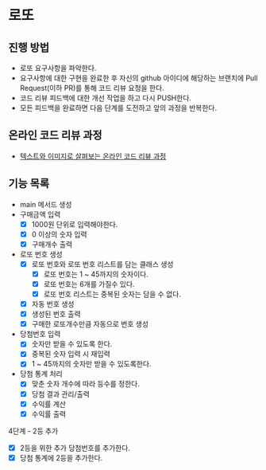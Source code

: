 # 로또
## 진행 방법
* 로또 요구사항을 파악한다.
* 요구사항에 대한 구현을 완료한 후 자신의 github 아이디에 해당하는 브랜치에 Pull Request(이하 PR)를 통해 코드 리뷰 요청을 한다.
* 코드 리뷰 피드백에 대한 개선 작업을 하고 다시 PUSH한다.
* 모든 피드백을 완료하면 다음 단계를 도전하고 앞의 과정을 반복한다.

## 온라인 코드 리뷰 과정
* [텍스트와 이미지로 살펴보는 온라인 코드 리뷰 과정](https://github.com/next-step/nextstep-docs/tree/master/codereview)

## 기능 목록
* main 메서드 생성
* 구매금액 입력
    - [X] 1000원 단위로 입력해야한다.
    - [X] 0 이상의 숫자 입력  
    - [X] 구매개수 출력
* 로또 번호 생성
    - [X] 로또 번호와 로또 번호 리스트를 담는 클래스 생성
      - [X] 로또 번호는 1 ~ 45까지의 숫자이다.
      - [X] 로또 번호는 6개를 가질수 있다.
      - [X] 로또 번호 리스트는 중복된 숫자는 담을 수 없다.
    - [X] 자동 번호 생성
    - [X] 생성된 번호 출력
    - [X] 구매한 로또개수만큼 자동으로 번호 생성
* 당첨번호 입력
    - [X] 숫자만 받을 수 있도록 한다.
    - [X] 중복된 숫자 입력 시 재입력
    - [X] 1 ~ 45까지의 숫자만 받을 수 있도록한다.
* 당첨 통계 처리
    - [X] 맞춘 숫자 개수에 따라 등수를 정한다.
    - [X] 당첨 결과 관리/출력
    - [X] 수익률 계산
    - [X] 수익률 출력
  
4단계 - 2등 추가

* [X] 2등을 위한 추가 당첨번호를 추가한다.
* [X] 당첨 통계에 2등을 추가한다.